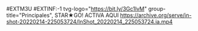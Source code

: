 #EXTM3U
#EXTINF:-1 tvg-logo="https://bit.ly/3Gc1lvM" group-title="Principales", STAR★GO! ACTIVA AQUI
https://archive.org/serve/in-shot-20220214-225053724/InShot_20220214_225053724.ia.mp4

